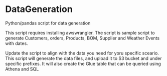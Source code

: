 # DataGeneration
Python/pandas script for data generation

This script requires installing awswrangler.
The script is sample script to generate Customers, orders, Products, BOM, Supplier and Weather Events with dates.

Update the script to align with the data you need for yoru specific sceario.  This script will generate the data files, 
and upload it to S3 bucket and under specific prefixes. It will also create the Glue table that can be queried using Athena and SQL
